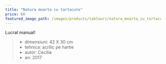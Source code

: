 ```yaml
---
title: "Natura moarta cu tartacute"
price: 60
featured_image_path: /images/products/tablouri/natura_moarta_cu_tartacute.jpg
--- 
```


Lucrat manual!

> - dimensiuni: 42 X 30 cm
> - tehnica: acrilic pe hartie
> - autor: Cecilia
> - an: 2017